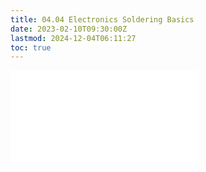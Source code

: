 ```yaml
---
title: 04.04 Electronics Soldering Basics
date: 2023-02-10T09:30:00Z
lastmod: 2024-12-04T06:11:27
toc: true
---
```


![Link to included file content](../../../../electronics/electronics-soldering-basics.md)
